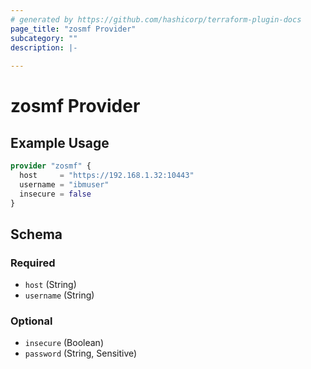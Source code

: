 ```yaml
---
# generated by https://github.com/hashicorp/terraform-plugin-docs
page_title: "zosmf Provider"
subcategory: ""
description: |-
  
---
```


# zosmf Provider



## Example Usage

```terraform
provider "zosmf" {
  host     = "https://192.168.1.32:10443"
  username = "ibmuser"
  insecure = false
}
```

<!-- schema generated by tfplugindocs -->
## Schema

### Required

- `host` (String)
- `username` (String)

### Optional

- `insecure` (Boolean)
- `password` (String, Sensitive)
